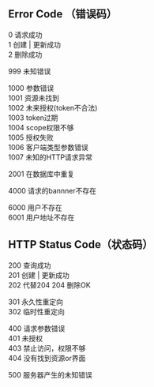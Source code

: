 ## Error Code （错误码）

0 请求成功<br>
1 创建 | 更新成功<br>
2 删除成功<br>

999 未知错误<br>

1000 参数错误<br>
1001 资源未找到<br>
1002 未来授权(token不合法)<br>
1003 token过期<br>
1004 scope权限不够<br>
1005 授权失败<br>
1006 客户端类型参数错误<br>
1007 未知的HTTP请求异常<br>

2001 在数据库中重复<br>

4000 请求的bannner不存在<br>

6000 用户不存在<br>
6001 用户地址不存在<br>

## HTTP Status Code（状态码）

200 查询成功<br>
201 创建 | 更新成功<br>
202 代替204
204 删除OK <br>

301 永久性重定向<br>
302 临时性重定向<br>

400 请求参数错误<br>
401 未授权<br>
403 禁止访问，权限不够<br>
404 没有找到资源or界面<br>

500 服务器产生的未知错误<br>
